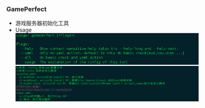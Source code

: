 ### GamePerfect
- 游戏服务器初始化工具
- Usage  
![avatar](https://github.com/dustingo/gameperfect/blob/master/image/gameperfect1.png?raw=true)  
![avatar](https://github.com/dustingo/gameperfect/blob/master/image/gameperfect2.png?raw=true)  